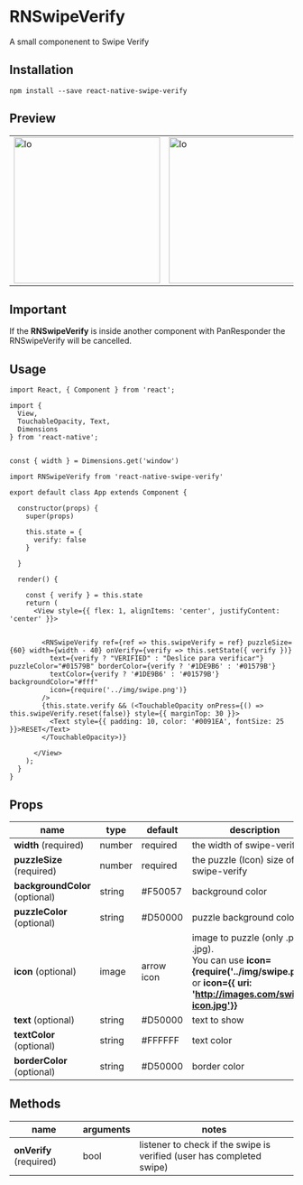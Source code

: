 RNSwipeVerify
=========

A small componenent to Swipe Verify

## Installation

  `npm install --save react-native-swipe-verify`

## Preview


|  |  |
| --- | --- |
| <img width="259" alt="lo" src="https://user-images.githubusercontent.com/15864336/48920913-d823c600-ee69-11e8-99d0-ff0fa2bb4c82.png"> | <img width="259" alt="lo" src="https://user-images.githubusercontent.com/15864336/48921011-93e4f580-ee6a-11e8-91ff-3ffc38243719.png"> |


## Important
If the **RNSwipeVerify** is inside another component with PanResponder the  RNSwipeVerify will be cancelled.


## Usage


```JSX
import React, { Component } from 'react';

import {
  View,
  TouchableOpacity, Text,
  Dimensions
} from 'react-native';


const { width } = Dimensions.get('window')

import RNSwipeVerify from 'react-native-swipe-verify'

export default class App extends Component {

  constructor(props) {
    super(props)

    this.state = {
      verify: false
    }

  }

  render() {

    const { verify } = this.state
    return (
      <View style={{ flex: 1, alignItems: 'center', justifyContent: 'center' }}>


        <RNSwipeVerify ref={ref => this.swipeVerify = ref} puzzleSize={60} width={width - 40} onVerify={verify => this.setState({ verify })}
          text={verify ? "VERIFIED" : "Deslice para verificar"} puzzleColor="#01579B" borderColor={verify ? '#1DE9B6' : '#01579B'}
          textColor={verify ? '#1DE9B6' : '#01579B'} backgroundColor="#fff"
          icon={require('../img/swipe.png')}      
        />
        {this.state.verify && (<TouchableOpacity onPress={() => this.swipeVerify.reset(false)} style={{ marginTop: 30 }}>
          <Text style={{ padding: 10, color: '#0091EA', fontSize: 25 }}>RESET</Text>
        </TouchableOpacity>)}

      </View>
    );
  }
}
```


## Props
| name | type | default | description |
| --- | --- | --- | --- |
| **width** (required) | number | required | the width of swipe-verify |
| **puzzleSize** (required) | number | required | the puzzle (Icon) size of swipe-verify |
| **backgroundColor** (optional) | string | #F50057 | background color |
| **puzzleColor** (optional) | string | #D50000 | puzzle background color |
| **icon** (optional) | image | arrow icon | image to puzzle (only .png or .jpg).<br> You can use  **icon={require('../img/swipe.png')}**    or  **icon={{ uri: 'http://images.com/swipe-icon.jpg'}}** |
| **text** (optional) | string | #D50000 | text to show |
| **textColor** (optional) | string | #FFFFFF | text color |
| **borderColor** (optional) | string | #D50000 | border color |



## Methods

| name | arguments | notes |
| --- | --- | --- |
| **onVerify** (required) | bool | listener to check if the swipe is verified (user has completed swipe) |

